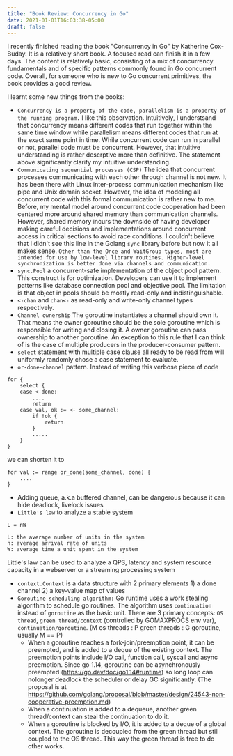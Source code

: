 ```yaml
---
title: "Book Review: Concurrency in Go"
date: 2021-01-01T16:03:38-05:00
draft: false
---
```

I recently finished reading the book "Concurrency in Go" by Katherine Cox-Buday. It is a relatively short book. A focused read can finish it in a few days. The content is relatively basic, consisting of a mix of concurrency fundamentals and of specific patterns commonly found in Go concurrent code. Overall, for someone who is new to Go concurrent primitives, the book provides a good review.

I learnt some new things from the books:
* `Concurrency is a property of the code, parallelism is a property of the running program.` I like this observation. Intuitively, I understsand that concurrency means different codes that run together within the same time window while parallelism means different codes that run at the exact same point in time. While concurrent code can run in parallel or not, parallel code must be concurrent. However, that intuitive understanding is rather descrptive more than definitive. The statement above significantly clarify my intuitive understanding.
* `Communicating sequential processes (CSP)` The idea that concurrent processes communicating with each other through channel is not new. It has been there with Linux inter-process communication mechanism like pipe and Unix domain socket. However, the idea of modeling all concurrent code with this formal communication is rather new to me. Before, my mental model around concurrent code cooperation had been centered more around shared memory than communication channels. However, shared memory incurs the downside of having developer making careful decisions and implementations around concurrent access in critical sections to avoid race conditions. I couldn't believe that I didn't see this line in the Golang `sync` library before but now it all makes sense. `Other than the Once and WaitGroup types, most are intended for use by low-level library routines. Higher-level synchronization is better done via channels and communication.`
* `sync.Pool` a concurrent-safe implementation of the object pool pattern. This construct is for optimization. Developers can use it to implement patterns like database connection pool and objective pool. The limitation is that object in pools should be mostly read-only and indistinguishable.
* `<-chan` and `chan<-` as read-only and write-only channel types respectively.
* `Channel ownership` The goroutine instantiates a channel should own it. That means the owner goroutine should be the sole goroutine which is responsible for writing and closing it. A owner goroutine can pass ownership to another goroutine. An exception to this rule that I can think of is the case of multiple producers in the producer-consumer pattern.
* `select` statement with multiple case clause all ready to be read from will uniformly randomly chose a case statement to evaluate.
* `or-done-channel` pattern. Instead of writing this verbose piece of code
```
for {
    select {
    case <-done:
        ....
        return
    case val, ok := <- some_channel:
        if !ok {
            return
        }
        .....
    }
}
```
we can shorten it to
```
for val := range or_done(some_channel, done) {
    ....
}
```
* Adding queue, a.k.a buffered channel, can be dangerous because it can hide deadlock, livelock issues
* `Little's law` to analyze a stable system
```
L = nW

L: the average number of units in the system
n: average arrival rate of units
W: average time a unit spent in the system
```
Little's law can be used to analyze a QPS, latency and system resource capacity in a webserver or a streaming processing system
* `context.Context` is a data structure with 2 primary elements 1) a done channel 2) a key-value map of values
* `Goroutine scheduling algorithm:` Go runtime uses a work stealing algorithm to schedule go routines. The algorithm uses `continuation` instead of `goroutine` as the basic unit. There are 3 primary concepts: `OS thread`, `green thread/context` (controlled by GOMAXPROCS env var), `continuation/goroutine`. (M os threads : P green threads : G goroutine, usually M == P)
    * When a goroutine reaches a fork-join/preemption point, it can be preempted, and is added to a deque of the existing context. The preemption points include I/O call, function call, syscall and async preemption. Since go 1.14, goroutine can be asynchronously preempted (https://go.dev/doc/go1.14#runtime) so long loop can nolonger deadlock the scheduler or delay GC significantly. (The proposal is at https://github.com/golang/proposal/blob/master/design/24543-non-cooperative-preemption.md)
    * When a continuation is added to a dequeue, another green thread/context can steal the continuation to do it.
    * When a goroutine is blocked by I/O, it is added to a deque of a global context. The goroutine is decoupled from the green thread but still coupled to the OS thread. This way the green thread is free to do other works.